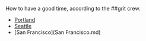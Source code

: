 How to have a good time, according to the ##grit crew.

- [Portland](Portland.md)
- [Seattle](Seattle.md)
- [San Francisco](San Francisco.md)
